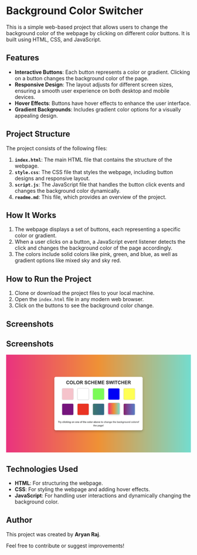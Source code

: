 # Background Color Switcher

This is a simple web-based project that allows users to change the background color of the webpage by clicking on different color buttons. It is built using HTML, CSS, and JavaScript.

## Features

- **Interactive Buttons**: Each button represents a color or gradient. Clicking on a button changes the background color of the page.
- **Responsive Design**: The layout adjusts for different screen sizes, ensuring a smooth user experience on both desktop and mobile devices.
- **Hover Effects**: Buttons have hover effects to enhance the user interface.
- **Gradient Backgrounds**: Includes gradient color options for a visually appealing design.

## Project Structure

The project consists of the following files:

1. **`index.html`**: The main HTML file that contains the structure of the webpage.
2. **`style.css`**: The CSS file that styles the webpage, including button designs and responsive layout.
3. **`script.js`**: The JavaScript file that handles the button click events and changes the background color dynamically.
4. **`readme.md`**: This file, which provides an overview of the project.

## How It Works

1. The webpage displays a set of buttons, each representing a specific color or gradient.
2. When a user clicks on a button, a JavaScript event listener detects the click and changes the background color of the page accordingly.
3. The colors include solid colors like pink, green, and blue, as well as gradient options like mixed sky and sky red.

## How to Run the Project

1. Clone or download the project files to your local machine.
2. Open the `index.html` file in any modern web browser.
3. Click on the buttons to see the background color change.

## Screenshots


## Screenshots

![Screenshot of the Color Switcher](assets/Screenshot.png)


## Technologies Used

- **HTML**: For structuring the webpage.
- **CSS**: For styling the webpage and adding hover effects.
- **JavaScript**: For handling user interactions and dynamically changing the background color.



## Author

This project was created by **Aryan Raj**.

Feel free to contribute or suggest improvements!
